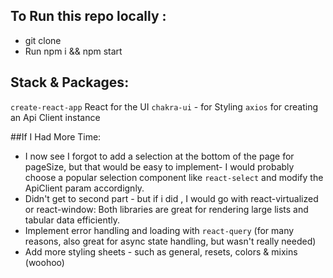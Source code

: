 ## To Run this repo locally :
- git clone
- Run npm i && npm start

## Stack & Packages:
`create-react-app` React for the UI 
`chakra-ui` - for Styling
`axios` for creating an Api Client instance

##If I Had More Time:
- I now see I forgot to add a selection at the bottom of the page for pageSize, but that would be easy to implement- I would probably choose a popular selection component like `react-select` and modify the ApiClient param accordignly.
- Didn't get to second part - but if i did , I would go with react-virtualized or react-window: Both libraries are great for rendering large lists and tabular data efficiently.
- Implement error handling and loading with `react-query` (for many reasons, also great for async state handling, but wasn't really needed)
- Add more styling sheets - such as general, resets, colors & mixins (woohoo)

